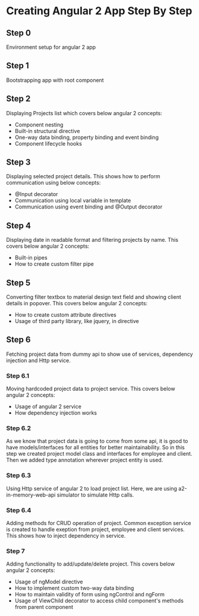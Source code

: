 # Creating Angular 2 App Step By Step

## Step 0
Environment setup for angular 2 app

## Step 1
Bootstrapping app with root component

## Step 2
Displaying Projects list which covers below angular 2 concepts:
- Component nesting
- Built-in structural directive
- One-way data binding, property binding and event binding
- Component lifecycle hooks

## Step 3
Displaying selected project details. This shows how to perform communication using below concepts:
- @Input decorator
- Communication using local variable in template
- Communication using event binding and @Output decorator

## Step 4
Displaying date in readable format and filtering projects by name. This covers below angular 2 concepts:
- Built-in pipes
- How to create custom filter pipe

## Step 5
Converting filter textbox to material design text field and showing client details in popover. This covers below angular 2 concepts:
- How to create custom attribute directives
- Usage of third party library, like jquery, in directive

## Step 6
Fetching project data from dummy api to show use of services, dependency injection and Http service.

### Step 6.1
Moving hardcoded project data to project service. This covers below angular 2 concepts:
- Usage of angular 2 service
- How dependency injection works

### Step 6.2
As we know that project data is going to come from some api, it is good to have models/interfaces for all entities for better maintainability. 
So in this step we created project model class and interfaces for employee and client. Then we added type annotation wherever project entity is used.

### Step 6.3
Using Http service of angular 2 to load project list. Here, we are using a2-in-memory-web-api simulator to simulate Http calls.

### Step 6.4
Adding methods for CRUD operation of project. Common exception service is created to handle exeption from project, employee and client services. This shows how to 
inject dependency in service.

### Step 7
Adding functionality to add/update/delete project. This covers below angular 2 concepts:
- Usage of ngModel directive
- How to implement custom two-way data binding
- How to maintain validity of form using ngControl and ngForm
- Usage of ViewChild decorator to access child component's methods from parent component 

